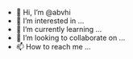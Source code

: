 - 👋 Hi, I’m @abvhi
- 👀 I’m interested in ...
- 🌱 I’m currently learning ...
- 💞️ I’m looking to collaborate on ...
- 📫 How to reach me ...

<!---
abvhi/abvhi is a ✨ special ✨ repository because its `README.md` (this file) appears on your GitHub profile.
You can click the Preview link to take a look at your changes.
--->
